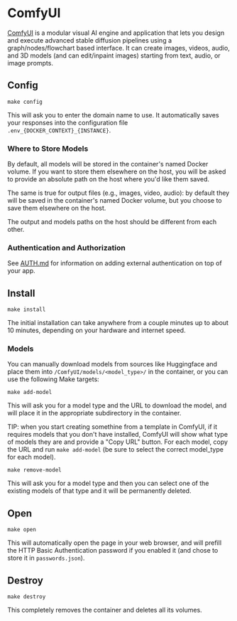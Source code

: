 # ComfyUI

[ComfyUI](https://github.com/comfyanonymous/ComfyUI) is a modular
visual AI engine and application that lets you design and execute
advanced stable diffusion pipelines using a graph/nodes/flowchart
based interface. It can create images, videos, audio, and 3D models
(and can edit/inpaint images) starting from text, audio, or image
prompts.

## Config

```
make config
```

This will ask you to enter the domain name to use.
It automatically saves your responses into the configuration file
`.env_{DOCKER_CONTEXT}_{INSTANCE}`.

### Where to Store Models

By default, all models will be stored in the container's named Docker
volume. If you want to store them elsewhere on the host, you will be
asked to provide an absolute path on the host where you'd like them
saved.

The same is true for output files (e.g., images, video, audio): by
default they will be saved in the container's named Docker volume, but
you choose to save them elsewhere on the host.

The output and models paths on the host should be different from each
other.

### Authentication and Authorization

See [AUTH.md](../AUTH.md) for information on adding external authentication on
top of your app.

## Install

```
make install
```

The initial installation can take anywhere from a couple minutes up to
about 10 minutes, depending on your hardware and internet speed.

### Models

You can manually download models from sources like Huggingface and
place them into `/ComfyUI/models/<model_type>/` in the container, or
you can use the following Make targets:

```
make add-model
```

This will ask you for a model type and the URL to download the model,
and will place it in the appropriate subdirectory in the container.

TIP: when you start creating somethine from a template in ComfyUI, if
it requires models that you don't have installed, ComfyUI will show
what type of models they are and provide a "Copy URL" button. For each
model, copy the URL and run `make add-model` (be sure to select the
correct model_type for each model).

```
make remove-model
```

This will ask you for a model type and then you can select one of the
existing models of that type and it will be permanently deleted.

## Open

```
make open
```

This will automatically open the page in your web browser, and will
prefill the HTTP Basic Authentication password if you enabled it
(and chose to store it in `passwords.json`).

## Destroy

```
make destroy
```

This completely removes the container and deletes all its volumes.
